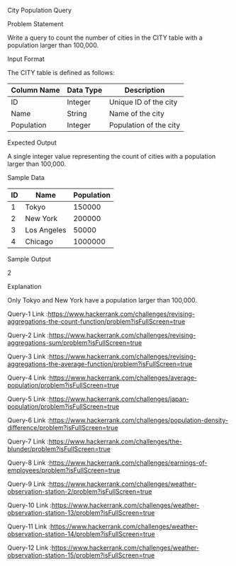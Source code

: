 City Population Query

Problem Statement

Write a query to count the number of cities in the CITY table with a population larger than 100,000.

Input Format

The CITY table is defined as follows:

| Column Name | Data Type | Description |
| --- | --- | --- |
| ID | Integer | Unique ID of the city |
| Name | String | Name of the city |
| Population | Integer | Population of the city |

Expected Output

A single integer value representing the count of cities with a population larger than 100,000.

Sample Data

| ID | Name | Population |
| --- | --- | --- |
| 1 | Tokyo | 150000 |
| 2 | New York | 200000 |
| 3 | Los Angeles | 50000 |
| 4 | Chicago | 1000000 |

Sample Output

2

Explanation

Only Tokyo and New York have a population larger than 100,000.

Query-1 Link :https://www.hackerrank.com/challenges/revising-aggregations-the-count-function/problem?isFullScreen=true

Query-2 Link :https://www.hackerrank.com/challenges/revising-aggregations-sum/problem?isFullScreen=true

Query-3 Link :https://www.hackerrank.com/challenges/revising-aggregations-the-average-function/problem?isFullScreen=true

Query-4 Link :https://www.hackerrank.com/challenges/average-population/problem?isFullScreen=true

Query-5 Link :https://www.hackerrank.com/challenges/japan-population/problem?isFullScreen=true

Query-6 Link :https://www.hackerrank.com/challenges/population-density-difference/problem?isFullScreen=true

Query-7 Link :https://www.hackerrank.com/challenges/the-blunder/problem?isFullScreen=true

Query-8 Link :https://www.hackerrank.com/challenges/earnings-of-employees/problem?isFullScreen=true

Query-9 Link :https://www.hackerrank.com/challenges/weather-observation-station-2/problem?isFullScreen=true

Query-10 Link :https://www.hackerrank.com/challenges/weather-observation-station-13/problem?isFullScreen=true

Query-11 Link :https://www.hackerrank.com/challenges/weather-observation-station-14/problem?isFullScreen=true

Query-12 Link :https://www.hackerrank.com/challenges/weather-observation-station-15/problem?isFullScreen=true

